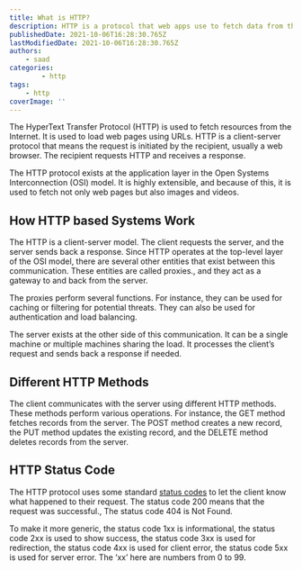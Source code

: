 ```yaml
---
title: What is HTTP?
description: HTTP is a protocol that web apps use to fetch data from the internet. Let's take a look at how HTTP based systems work and some of the most common HTTP status codes.
publishedDate: 2021-10-06T16:28:30.765Z
lastModifiedDate: 2021-10-06T16:28:30.765Z
authors:
    - saad
categories:
		- http
tags:
    - http
coverImage: ''
---
```


<Lead>
	The HyperText Transfer Protocol (HTTP) is used to fetch resources from the
	Internet. It is used to load web pages using URLs. HTTP is a client-server
	protocol that means the request is initiated by the recipient, usually a web
	browser. The recipient requests HTTP and receives a response.
</Lead>

The HTTP protocol exists at the application layer in the Open Systems Interconnection (OSI) model. It is highly extensible, and because of this, it is used to fetch not only web pages but also images and videos.

## How HTTP based Systems Work

The HTTP is a client-server model. The client requests the server, and the server sends back a response. Since HTTP operates at the top-level layer of the OSI model, there are several other entities that exist between this communication. These entities are called proxies., and they act as a gateway to and back from the server.

The proxies perform several functions. For instance, they can be used for caching or filtering for potential threats. They can also be used for authentication and load balancing.

The server exists at the other side of this communication. It can be a single machine or multiple machines sharing the load. It processes the client’s request and sends back a response if needed.

## Different HTTP Methods

The client communicates with the server using different HTTP methods. These methods perform various operations. For instance, the GET method fetches records from the server. The POST method creates a new record, the PUT method updates the existing record, and the DELETE method deletes records from the server.

## HTTP Status Code

The HTTP protocol uses some standard [status codes](https://developer.mozilla.org/en-US/docs/Web/HTTP/Status) to let the client know what happened to their request. The status code 200 means that the request was successful., The status code 404 is Not Found.

To make it more generic, the status code 1xx is informational, the status code 2xx is used to show success, the status code 3xx is used for redirection, the status code 4xx is used for client error, the status code 5xx is used for server error. The ‘xx’ here are numbers from 0 to 99.
